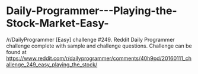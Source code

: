 # Daily-Programmer---Playing-the-Stock-Market-Easy-
/r/DailyProgrammer [Easy] challenge #249. 
Reddit Daily Programmer challenge complete with sample and challenge questions.
Challenge can be found at https://www.reddit.com/r/dailyprogrammer/comments/40h9pd/20160111_challenge_249_easy_playing_the_stock/
